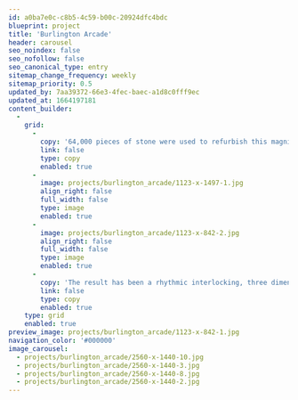 ```yaml
---
id: a0ba7e0c-c8b5-4c59-b00c-20924dfc4bdc
blueprint: project
title: 'Burlington Arcade'
header: carousel
seo_noindex: false
seo_nofollow: false
seo_canonical_type: entry
sitemap_change_frequency: weekly
sitemap_priority: 0.5
updated_by: 7aa39372-66e3-4fec-baec-a1d8c0fff9ec
updated_at: 1664197181
content_builder:
  -
    grid:
      -
        copy: '64,000 pieces of stone were used to refurbish this magnificent and iconic walkway in central London. The pattern was a combination of one found in Greenwich Palace and a Trompe l''oeil decorated floor in Florence.'
        link: false
        type: copy
        enabled: true
      -
        image: projects/burlington_arcade/1123-x-1497-1.jpg
        align_right: false
        full_width: false
        type: image
        enabled: true
      -
        image: projects/burlington_arcade/1123-x-842-2.jpg
        align_right: false
        full_width: false
        type: image
        enabled: true
      -
        copy: 'The result has been a rhythmic interlocking, three dimensional design that reflects the arcade''s curvilinear forms found on the arches and grill work of the building. 150 tonnes of stone were used in the construction of the walkway including Moorcroft, Ashburton and Mendip'
        link: false
        type: copy
        enabled: true
    type: grid
    enabled: true
preview_image: projects/burlington_arcade/1123-x-842-1.jpg
navigation_color: '#000000'
image_carousel:
  - projects/burlington_arcade/2560-x-1440-10.jpg
  - projects/burlington_arcade/2560-x-1440-3.jpg
  - projects/burlington_arcade/2560-x-1440-8.jpg
  - projects/burlington_arcade/2560-x-1440-2.jpg
---
```

